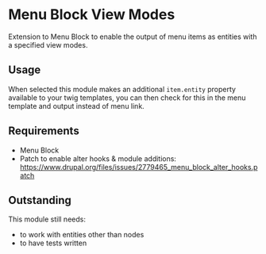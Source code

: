 # Menu Block View Modes #

Extension to Menu Block to enable the output of menu items as entities with a specified view modes.

## Usage ##

When selected this module makes an additional `item.entity` property available to your twig templates, you can then check for this in the menu template and output instead of  menu link.

## Requirements ##

* Menu Block
* Patch to enable alter hooks & module additions: https://www.drupal.org/files/issues/2779465_menu_block_alter_hooks.patch

## Outstanding ##
This module still needs:

* to work with entities other than nodes
* to have tests written